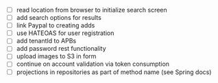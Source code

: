 - [ ] read location from browser to initialize search screen
- [ ] add search options for results
- [ ] link Paypal to creating adds
- [ ] use HATEOAS for user registration
- [ ] add tenantId to APBs
- [ ] add password rest functionality
- [ ] upload images to S3 in form
- [ ] continue on account validation via token consumption
- [ ] projections in repositories as part of method name (see Spring docs)